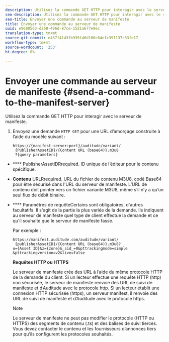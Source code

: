 ```yaml
---
description: Utilisez la commande GET HTTP pour interagir avec le serveur de manifeste.
seo-description: Utilisez la commande GET HTTP pour interagir avec le serveur de manifeste.
seo-title: Envoyer une commande au serveur de manifeste
title: Envoyer une commande au serveur de manifeste
uuid: e9680563-d268-406d-87ce-1521a677e9ec
translation-type: tm+mt
source-git-commit: e437f4143fb939f46d106c64efc391137c33fe17
workflow-type: tm+mt
source-wordcount: '253'
ht-degree: 0%

---
```



# Envoyer une commande au serveur de manifeste {#send-a-command-to-the-manifest-server}

Utilisez la commande GET HTTP pour interagir avec le serveur de manifeste.

1. Envoyez une demande `HTTP GET` pour une URL d’amorçage construite à l’aide du modèle suivant :

   ```
   https://{manifest-server:port}/auditude/variant/
    {PublisherAssetID}/{Content URL (base64)}.m3u8
    ?{query parameters}
   ```

* **** PublisherAssetIDRrequired. ID unique de l’éditeur pour le contenu spécifique.

* **Contenu** URLRrequired. URL du fichier de contenu M3U8, codé Base64 pour être sécurisé dans l&#39;URL du serveur de manifeste. L’URL de contenu doit pointer vers un fichier variante M3U8, même s’il n’y a qu’un seul flux de débit binaire.

* **** Paramètres de requêteCertains sont obligatoires, d&#39;autres facultatifs. Il s&#39;agit de la partie la plus variée de la demande. Ils indiquent au serveur de manifeste quel type de client effectue la demande et ce qu&#39;il souhaite que le serveur de manifeste fasse.

   Par exemple :

   ```
   https://manifest.auditude.com/auditude/variant/
    {publisherAssetID}/{Content URL (base64)}.m3u8?
   u={Asset ID}&z={zone}&_sid_=0&pttrackingmode=simple
   &pttrackingversion=v2&live=false
   ```

   **Requêtes HTTP ou HTTPS**

   Le serveur de manifeste crée des URL à l’aide du même protocole HTTP de la demande du client. Si un lecteur effectue une requête HTTP (http) non sécurisée, le serveur de manifeste renvoie des URL de suivi de manifeste et d’Auditude avec le protocole http. Si un lecteur établit une connexion HTTP sécurisée (https), un serveur manifest, il renvoie des URL de suivi de manifeste et d’Auditude avec le protocole https.

   >[!NOTE]
   >
   >Le serveur de manifeste ne peut pas modifier le protocole (HTTP ou HTTPS) des segments de contenu (.ts) et des balises de suivi tierces. Vous devez contacter le contenu et les fournisseurs d’annonces tiers pour qu’ils configurent les protocoles souhaités.
